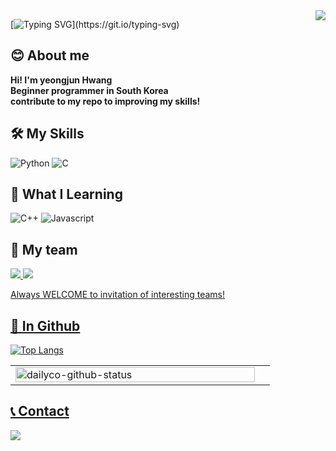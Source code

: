 <div>
  <img src="https://hits.seeyoufarm.com/api/count/incr/badge.svg?url=https%3A%2F%2Fgithub.com%2Fappx720&count_bg=%23A127C2&title_bg=%23474747&icon=github.svg&icon_color=%23FFFFFF&title=visitors&edge_flat=false" align="right" />
</div>

[![Typing SVG](https://readme-typing-svg.demolab.com?font=Fira+Code&pause=1000&width=435&lines=Welcome+to+my+profile!)](https://git.io/typing-svg)


## 😊 About me
**Hi! I'm yeongjun Hwang<br>Beginner programmer in South Korea<br>contribute to my repo to improving my skills!**
<br>

## 🛠 My Skills
![Python][Python] ![C][C]
<br>

## 🏫 What I Learning
![C++][C++] ![Javascript][Javascript]
<br>

## 🤝 My team
<a href="https://github.com/comz8"><img src="https://img.shields.io/badge/comz-active-green">
<a href="https://github.com/Coderear"><img src="https://img.shields.io/badge/Coderear-pause-skyblue">

Always WELCOME to invitation of interesting teams!<br>

## 📕 In Github

![Top Langs](https://github-readme-stats.vercel.app/api/top-langs/?username=appx720&layout=compact)
<table>
  <tr>
    <td align="top" width="50%">
      <img src="https://github-readme-stats.vercel.app/api?username=appx720&show_icons=true&hide=contribs&cache_seconds=86400&theme=gruvbox&hide_border=true" alt="dailyco-github-status" align="left" style="width: 98%" />
      </td>
  </tr>
</table>

## 📞 Contact
<a href="mailto:yeongjun0807@gmail.com"><img src="https://img.shields.io/badge/gmail-EA4335?style=for-the-badge&logo=Gmail&logoColor=white">


[Python]: https://img.shields.io/badge/python-306998?style=for-the-badge&logo=python&logoColor=white
[C]: https://img.shields.io/badge/c-A8B400?style=for-the-badge&logo=c&logoColor=white
[C++]: https://img.shields.io/badge/C++-00599C?style=for-the-badge&logo=cplusplus&logoColor=white
[Javascript]: https://img.shields.io/badge/JavaScript-f9ca24?style=for-the-badge&logo=javascript&logoColor=white
